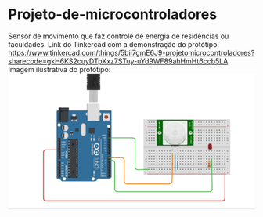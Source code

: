 # Projeto-de-microcontroladores
Sensor de movimento que faz controle de energia de residências ou faculdades.
Link do Tinkercad com a demonstração do protótipo: https://www.tinkercad.com/things/5bii7gmE6J9-projetomicrocontroladores?sharecode=gkH6KS2cuyDTpXxz7STuy-uYd9WF89ahHmHt6ccb5LA
Imagem ilustrativa do protótipo:
![image](/imagem-prototipo.png)
